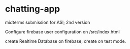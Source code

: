 # chatting-app
midterms submission for ASI; 2nd version

Configure firebase user configuration on /src/index.html

create Realtime Database on firebase; create on test mode.
